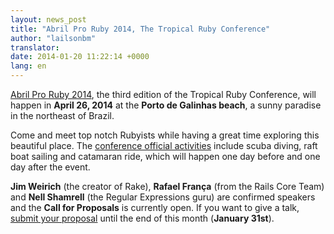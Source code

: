 ```yaml
---
layout: news_post
title: "Abril Pro Ruby 2014, The Tropical Ruby Conference"
author: "lailsonbm"
translator:
date: 2014-01-20 11:22:14 +0000
lang: en
---
```


[Abril Pro Ruby 2014](http://abrilproruby.com/), the third edition of
the Tropical Ruby Conference, will happen in **April 26, 2014** at the
**Porto de Galinhas beach**, a sunny paradise in the northeast of Brazil.

Come and meet top notch Rubyists while having a great time exploring this
beautiful place.
The [conference official activities](http://abrilproruby.com/en/conference/)
include scuba diving, raft boat sailing and catamaran ride, which will happen
one day before and one day after the event.

**Jim Weirich** (the creator of Rake), **Rafael França** (from the Rails Core
Team) and **Nell Shamrell** (the Regular Expressions guru) are confirmed
speakers and the **Call for Proposals** is currently open. If you want to
give a talk, [submit your proposal](http://cfp.abrilproruby.com/) until
the end of this month (**January 31st**).
